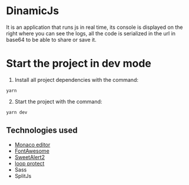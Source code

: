 # DinamicJs

It is an application that runs js in real time, its console is displayed on the right where you can see the logs,
all the code is serialized in the url in base64 to be able to share or save it.

# Start the project in dev mode

1. Install all project dependencies with the command: 
```
yarn
```

2. Start the project with the command:
```
yarn dev
```

## Technologies used

* [Monaco editor](https://microsoft.github.io/monaco-editor/)
* [FontAwesome](https://fontawesome.com/)
* [SweetAlert2](https://sweetalert2.github.io/)
* [loop protect](https://www.npmjs.com/package/loop-protect)
* Sass
* SplitJs